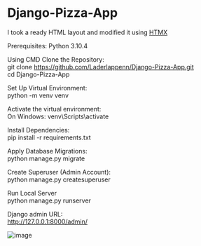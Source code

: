 # Django-Pizza-App

I took a ready HTML layout and modified it using [HTMX](https://htmx.org)

Prerequisites:
Python 3.10.4


Using CMD Clone the Repository: <br>
git clone https://github.com/Laderlappenn/Django-Pizza-App.git <br>
cd Django-Pizza-App

Set Up Virtual Environment: <br>
python -m venv venv

Activate the virtual environment: <br>
On Windows: venv\Scripts\activate

Install Dependencies: <br>
pip install -r requirements.txt

Apply Database Migrations: <br>
python manage.py migrate

Create Superuser (Admin Account): <br>
python manage.py createsuperuser

Run Local Server <br>
python manage.py runserver

Django admin URL: <br>
http://127.0.0.1:8000/admin/


![image](https://github.com/Laderlappenn/Django-Pizza-App/assets/106246722/832b8f4d-688f-4750-a315-adf5bbcc1a6c)
